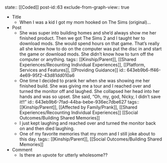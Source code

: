state:: [[Coded]]
post-id::63
exclude-from-graph-view:: true

- Title
  - When I was a kid I got my mom hooked on The Sims (original)...
- Post
  - She was super into building homes and she’d always show me her finished product. Then we got The Sims 2 and I taught her to download mods. She would spend hours on that game. That’s really all she knew how to do on the computer was put the disc in and start the game or download mods. She didn’t know how to turn off the computer or anything.
    tags:: [[Kinship/Parent]], [[Shared Experiences/Recounting Individual Experiences]], [[Platform, Services and Features]], [[Providing Guidance]]
    id:: 643eb9b6-ff46-4e69-95f2-43d81dd010a6
  - One time I decided to prank her when she was showing me her finished build. She was giving me a tour and I reached over and turned the monitor off and laughed. She collapsed her head into her hands and was so upset. She said, “Oh, my, god, Nicky, I didn’t save it!!”
    id:: 643eb9b6-7fad-44ba-bebe-936ec7dbe627
    tags:: [[Kinship/Parent]], [[Affected by Family/Prank]], [[Shared Experiences/Recounting Individual Experiences]] [[Social Outcomes/Building Shared Memories]]
  - I just kept laughing and reached over and turned the monitor back on and then died laughing.
  - One of my favorite memories that my mom and I still joke about to this day.
    tags:: [[Kinship/Parent]], [[Social Outcomes/Building Shared Memories]]
- Comment
  - Is there an upvote for utterly wholesome??
